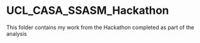 # UCL_CASA_SSASM_Hackathon
This folder contains my work from the Hackathon completed as part of the analysis
